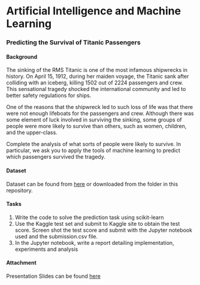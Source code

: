 # Artificial Intelligence and Machine Learning 

### Predicting the Survival of Titanic Passengers 

#### Background
The sinking of the RMS Titanic is one of the most infamous shipwrecks in history.  On April 15, 1912, during her maiden voyage, the Titanic sank after colliding with an iceberg, killing 1502 out of 2224 passengers and crew. This sensational tragedy shocked the international community and led to better safety regulations for ships.

One of the reasons that the shipwreck led to such loss of life was that there were not enough lifeboats for the passengers and crew. Although there was some element of luck involved in surviving the sinking, some groups of people were more likely to survive than others, such as women, children, and the upper-class.

Complete the analysis of what sorts of people were likely to survive. In particular, we ask you to apply the tools of machine learning to predict which passengers survived the tragedy.

#### Dataset
Dataset can be found from [here](https://www.kaggle.com/c/titanic/data) or downloaded from the folder in this repository. 

#### Tasks
1.	Write the code to solve the prediction task using scikit-learn
2.	Use the Kaggle test set and submit to Kaggle site to obtain the test score. Screen shot the test score and submit with the Jupyter notebook used and the submission.csv file.
3.	In the Jupyter notebook, write a report detailing implementation, experiments and analysis

#### Attachment 
Presentation Slides can be found [here](https://drive.google.com/file/d/1LyKfvenoHD204KcqIlGkol-Lwgf3x0rU/view?usp=sharing)
